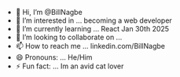 - 👋 Hi, I’m @BillNagbe
- 👀 I’m interested in ... becoming a web developer 
- 🌱 I’m currently learning ... React Jan 30th 2025
- 💞️ I’m looking to collaborate on ...
- 📫 How to reach me ... linkedin.com/BillNagbe
- 😄 Pronouns: ... He/Him
- ⚡ Fun fact: ... Im an avid cat lover

<!---
BillNagbe/BillNagbe is a ✨ special ✨ repository because its `README.md` (this file) appears on your GitHub profile.
You can click the Preview link to take a look at your changes.
--->
